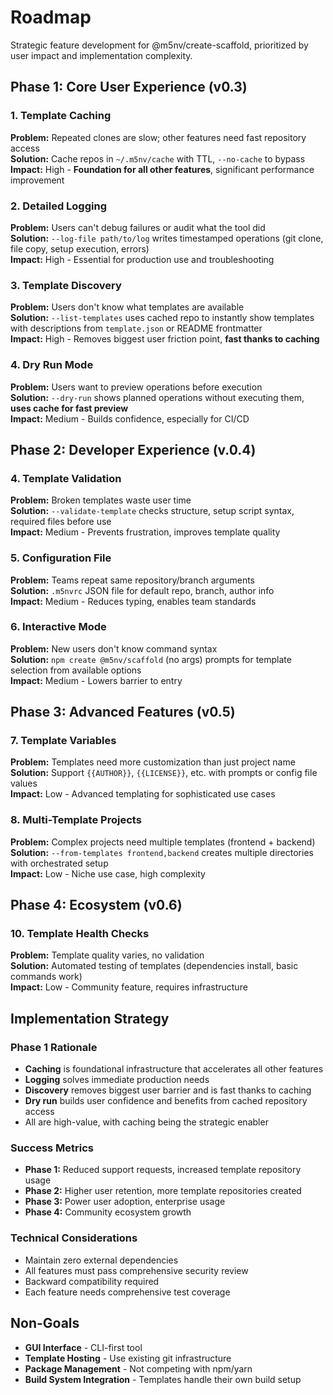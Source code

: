 # Roadmap

Strategic feature development for @m5nv/create-scaffold, prioritized by user impact and implementation complexity.

## Phase 1: Core User Experience (v0.3)

### 1. Template Caching

**Problem:** Repeated clones are slow; other features need fast repository access  
**Solution:** Cache repos in `~/.m5nv/cache` with TTL, `--no-cache` to bypass  
**Impact:** High - **Foundation for all other features**, significant performance improvement

### 2. Detailed Logging

**Problem:** Users can't debug failures or audit what the tool did  
**Solution:** `--log-file path/to/log` writes timestamped operations (git clone, file copy, setup execution, errors)  
**Impact:** High - Essential for production use and troubleshooting

### 3. Template Discovery

**Problem:** Users don't know what templates are available  
**Solution:** `--list-templates` uses cached repo to instantly show templates with descriptions from `template.json` or README frontmatter  
**Impact:** High - Removes biggest user friction point, **fast thanks to caching**

### 4. Dry Run Mode

**Problem:** Users want to preview operations before execution  
**Solution:** `--dry-run` shows planned operations without executing them, **uses cache for fast preview**  
**Impact:** Medium - Builds confidence, especially for CI/CD

## Phase 2: Developer Experience (v.0.4)

### 4. Template Validation

**Problem:** Broken templates waste user time  
**Solution:** `--validate-template` checks structure, setup script syntax, required files before use  
**Impact:** Medium - Prevents frustration, improves template quality

### 5. Configuration File

**Problem:** Teams repeat same repository/branch arguments  
**Solution:** `.m5nvrc` JSON file for default repo, branch, author info  
**Impact:** Medium - Reduces typing, enables team standards

### 6. Interactive Mode

**Problem:** New users don't know command syntax  
**Solution:** `npm create @m5nv/scaffold` (no args) prompts for template selection from available options  
**Impact:** Medium - Lowers barrier to entry

## Phase 3: Advanced Features (v0.5)

### 7. Template Variables

**Problem:** Templates need more customization than just project name  
**Solution:** Support `{{AUTHOR}}`, `{{LICENSE}}`, etc. with prompts or config file values  
**Impact:** Low - Advanced templating for sophisticated use cases

### 8. Multi-Template Projects

**Problem:** Complex projects need multiple templates (frontend + backend)  
**Solution:** `--from-templates frontend,backend` creates multiple directories with orchestrated setup  
**Impact:** Low - Niche use case, high complexity

## Phase 4: Ecosystem (v0.6)

### 10. Template Health Checks

**Problem:** Template quality varies, no validation  
**Solution:** Automated testing of templates (dependencies install, basic commands work)  
**Impact:** Low - Community feature, requires infrastructure

## Implementation Strategy

### Phase 1 Rationale

- **Caching** is foundational infrastructure that accelerates all other features
- **Logging** solves immediate production needs
- **Discovery** removes biggest user barrier and is fast thanks to caching
- **Dry run** builds user confidence and benefits from cached repository access
- All are high-value, with caching being the strategic enabler

### Success Metrics

- **Phase 1:** Reduced support requests, increased template repository usage
- **Phase 2:** Higher user retention, more template repositories created
- **Phase 3:** Power user adoption, enterprise usage
- **Phase 4:** Community ecosystem growth

### Technical Considerations

- Maintain zero external dependencies
- All features must pass comprehensive security review
- Backward compatibility required
- Each feature needs comprehensive test coverage

## Non-Goals

- **GUI Interface** - CLI-first tool
- **Template Hosting** - Use existing git infrastructure
- **Package Management** - Not competing with npm/yarn
- **Build System Integration** - Templates handle their own build setup
